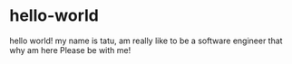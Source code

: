 # hello-world

hello world!
my name is tatu, am really like to be a software engineer that why am here
Please be with me!
